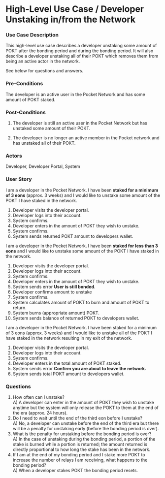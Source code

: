 # High-Level Use Case / Developer Unstaking in/from the Network

### Use Case Description
This high-level use case describes a developer unstaking some amount of POKT after the bonding period and during the bonding period. It will also describe a developer unstaking all of their POKT which removes them from being an active actor in the network. <br/>

See below for questions and answers.

### Pre-Conditions
The developer is an active user in the Pocket Network and has some amount of POKT staked. <br/>

### Post-Conditions
1. The developer is still an active user in the Pocket Network but has unstaked some amount of their POKT. <br/>

2. The developer is no longer an active member in the Pocket network and has unstaked all of their POKT. <br/>

### Actors
Developer, Developer Portal, System <br/>

### User Story
I am a developer in the Pocket Network. I have been **staked for a minimum of 3 eons** (approx. 3 weeks) and I would like to unstake some amount of the POKT I have staked in the network.

1. Developer visits the developer portal.
2. Developer logs into their account.
3. System confirms.
4. Developer enters in the amount of POKT they wish to unstake.
5. System confirms.
6. System sends returned POKT amount to developers wallet.

I am a developer in the Pocket Network. I have been **staked for less than 3 eons** and I would like to unstake some amount of the POKT I have staked in the network.

1. Developer visits the developer portal.
2. Developer logs into their account.
3. System confirms.
4. Developer enters in the amount of POKT they wish to unstake.
5. System sends error **User is still bonded**.
6. Developer confirms amount to unstake
7. System confirms.
8. System calculates amount of POKT to burn and amount of POKT to return.
9. System burns (appropriate amount) POKT.
10. System sends balance of returned POKT to developers wallet.

I am a developer in the Pocket Network. I have been staked for a minimum of 3 eons (approx. 3 weeks) and I would like to unstake all of the POKT I have staked in the network resulting in my exit of the network.

1. Developer visits the developer portal.
2. Developer logs into their account.
3. System confirms.
4. Developer enters in the total amount of POKT staked.
5. System sends error **Confirm you are about to leave the network.**
6. System sends total POKT amount to developers wallet.

### Questions
1.  How often can I unstake? <br/>
	A) A developer can enter in the amount of POKT they wish to unstake anytime but the system will only release the POKT to them at the end of the era (approx. 24 hours).
2. Do I need to wait until the end of the third eon before I unstake? <br/>
	A) No, a developer can unstake before the end of the third era but there will be a penalty for unstaking early (before the bonding period is over). <br/>
3. What is the penalty for unstaking before the bonding period is over? <br/>
	A) In the case of unstaking during the bonding period, a portion of the stake is burned while a portion is returned; the amount returned is directly proportional to how long the stake has been in the network.
4. If I am at the end of my bonding period and I stake more POKT to increase the number of relays I am receiving, what happens to the bonding period? <br/>
	A) 	When a developer stakes POKT the bonding period resets. 
	